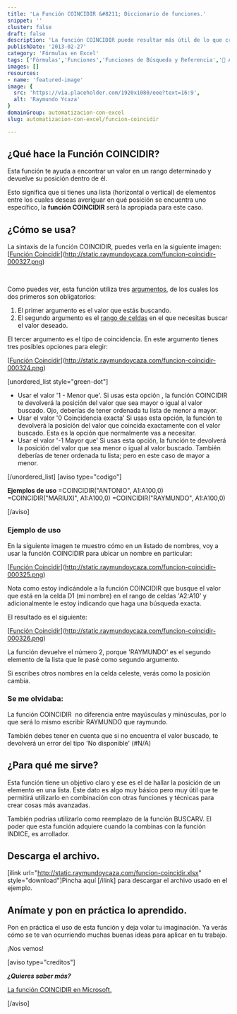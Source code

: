 ```yaml
---
title: 'La Función COINCIDIR &#8211; Diccionario de funciones.'
snippet: ''
cluster: false
draft: false 
description: 'La función COINCIDIR puede resultar más útil de lo que crees. Tómate un par de minutos para aprender a utilizarla.'
publishDate: '2013-02-27'
category: 'Fórmulas en Excel'
tags: ['Fórmulas','Funciones','Funciones de Búsqueda y Referencia','🤖 Automatización con Excel']
images: []
resources: 
- name: 'featured-image'
image: {
  src: 'https://via.placeholder.com/1920x1080/eee?text=16:9',
  alt: 'Raymundo Ycaza'
}
domainGroup: automatizacion-con-excel
slug: automatizacion-con-excel/funcion-coincidir

---
```


## ¿Qué hace la Función COINCIDIR?

Esta función te ayuda a encontrar un valor en un rango determinado y devuelve su posición dentro de él.

Esto significa que si tienes una lista (horizontal o vertical) de elementos entre los cuales deseas averiguar en qué posición se encuentra uno específico, la **función COINCIDIR** será la apropiada para este caso.

## ¿Cómo se usa?

La sintaxis de la función COINCIDIR, puedes verla en la siguiente imagen: [[Función Coincidir](images/funcion-coincidir-000327-600x177.png)](http://static.raymundoycaza.com/funcion-coincidir-000327.png)

 

Como puedes ver, esta función utiliza tres [argumentos](http://raymundoycaza.com/que-son-los-argumentos-en-excel/), de los cuales los dos primeros son obligatorios:

1. El primer argumento es el valor que estás buscando.
2. El segundo argumento es el [rango de celdas](http://raymundoycaza.com/que-es-un-rango-en-excel/) en el que necesitas buscar el valor deseado.

El tercer argumento es el tipo de coincidencia. En este argumento tienes tres posibles opciones para elegir:

[[Función Coincidir](images/funcion-coincidir-000324.png)](http://static.raymundoycaza.com/funcion-coincidir-000324.png)

\[unordered\_list style="green-dot"\]

- Usar el valor '1 - Menor que'. Si usas esta opción , la función COINCIDIR te devolverá la posición del valor que sea mayor o igual al valor buscado. Ojo, deberías de tener ordenada tu lista de menor a mayor.
- Usar el valor '0 Coincidencia exacta' Si usas esta opción, la función te devolverá la posición del valor que coincida exactamente con el valor buscado. Esta es la opción que normalmente vas a necesitar.
- Usar el valor '-1 Mayor que' Si usas esta opción, la función te devolverá la posición del valor que sea menor o igual al valor buscado. También deberías de tener ordenada tu lista; pero en este caso de mayor a menor.

\[/unordered\_list\] \[aviso type="codigo"\]

**Ejemplos de uso** =COINCIDIR("ANTONIO", A1:A100,0) =COINCIDIR("MARIUXI", A1:A100,0) =COINCIDIR("RAYMUNDO", A1:A100,0)

\[/aviso\]

### Ejemplo de uso

En la siguiente imagen te muestro cómo en un listado de nombres, voy a usar la función COINCIDIR para ubicar un nombre en particular:

[[Función Coincidir](images/funcion-coincidir-000325-600x136.png)](http://static.raymundoycaza.com/funcion-coincidir-000325.png)

Nota como estoy indicándole a la función COINCIDIR que busque el valor que está en la celda D1 (mi nombre) en el rango de celdas 'A2:A10' y adicionalmente le estoy indicando que haga una búsqueda exacta.

El resultado es el siguiente:

[[Función Coincidir](images/funcion-coincidir-000326-600x136.png)](http://static.raymundoycaza.com/funcion-coincidir-000326.png)

La función devuelve el número 2, porque 'RAYMUNDO' es el segundo elemento de la lista que le pasé como segundo argumento.

Si escribes otros nombres en la celda celeste, verás como la posición cambia.

### Se me olvidaba:

La función COINCIDIR  no diferencia entre mayúsculas y minúsculas, por lo que será lo mismo escribir RAYMUNDO que raymundo.

También debes tener en cuenta que si no encuentra el valor buscado, te devolverá un error del tipo 'No disponible' (#N/A)

## ¿Para qué me sirve?

Esta función tiene un objetivo claro y ese es el de hallar la posición de un elemento en una lista. Este dato es algo muy básico pero muy útil que te permitirá utilizarlo en combinación con otras funciones y técnicas para crear cosas más avanzadas.

También podrías utilizarlo como reemplazo de la función BUSCARV. El poder que esta función adquiere cuando la combinas con la función INDICE, es arrollador.

## Descarga el archivo.

\[ilink url="http://static.raymundoycaza.com/funcion-coincidir.xlsx" style="download"\]Pincha aquí \[/ilink\] para descargar el archivo usado en el ejemplo.

## Anímate y pon en práctica lo aprendido.

Pon en práctica el uso de esta función y deja volar tu imaginación. Ya verás cómo se te van ocurriendo muchas buenas ideas para aplicar en tu trabajo.

¡Nos vemos!

\[aviso type="creditos"\]

_**¿Quieres saber más?**_

[La función COINCIDIR en Microsoft.](http://office.microsoft.com/es-es/excel-help/funcion-coincidir-HP010062414.aspx)

\[/aviso\]
